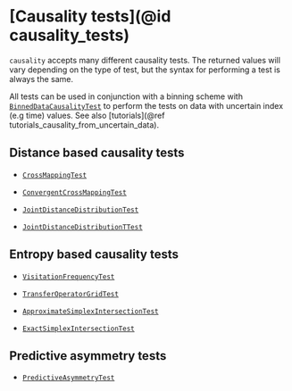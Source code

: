 
# [Causality tests](@id causality_tests)

`causality` accepts many different causality tests. The returned values will vary depending 
on the type of test, but the syntax for performing a test is always the same.

All tests can be used in conjunction with a binning scheme with [`BinnedDataCausalityTest`](@ref) to perform the tests on data with uncertain index (e.g time) values. See also [tutorials](@ref tutorials_causality_from_uncertain_data).

## Distance based causality tests

- [`CrossMappingTest`](@ref)

- [`ConvergentCrossMappingTest`](@ref)

- [`JointDistanceDistributionTest`](@ref)

- [`JointDistanceDistributionTTest`](@ref)

## Entropy based causality tests

- [`VisitationFrequencyTest`](@ref)

- [`TransferOperatorGridTest`](@ref)

- [`ApproximateSimplexIntersectionTest`](@ref)

- [`ExactSimplexIntersectionTest`](@ref)


## Predictive asymmetry tests

- [`PredictiveAsymmetryTest`](@ref)
